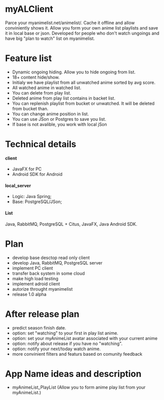 # myALClient
Parce your myanimelist.net/animelist/. Cache it offline and allow conviniently shows it.
Allow you form your own anime list playlists and save it in local base or json.
Developed for people who don't watch ungoings and have big "plan to watch" list on myanimelist. 

# Feature list
- Dynamic ongoing hiding. Allow you to hide ongoing from list.
- 18+ content hide/show.
- Initialy we have playlist from all unwatched anime sorted by avg score.
- All watched anime in watched list.
- You can delete from play list.
- Deleted anime from play list contains in backet list.
- You can replenish playlist from bucket or unwatched. It will be deleted from bucket than.
- You can change anime position in list.
- You can use JSon or Postgres to save you list.
- If base is not avalible, you work with local jSon

# Technical details
#### client
- JavaFX for PC
- Android SDK for Android
#### local_server 
- Logic: Java Spring;
- Base: PostgreSQL/JSon;
#### List
Java, RabbitMQ, PostgreSQL + Citus, JavaFX, Java Android SDK.

# Plan
- develop base desctop read only client
- develop Java, RabbitMQ, PostgreSQL server
- implement PC client 
- transfer back system in some cloud
- make high load testing
- implement adroid client
- autorize throught myanimelist
- release 1.0 alpha

# After release plan
- predict season finish date.
- option: set "watching" to your first in play list anime.
- option: set your myAnimeList avatar associated with your current anime
- option: notify about release if you have no "watching".
- option: notify your next/today watch anime.
- more convinient filters and featurs based on comunity feedback 

# App Name ideas and description
- myAnimeList_PlayList (Allow you to form anime play list from your myAnimeList.)
